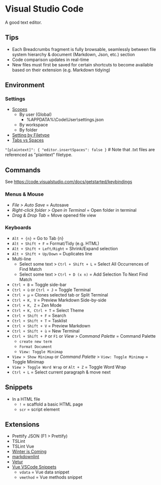 # Visual Studio Code

A good text editor.

## Tips

* Each Breadcrumbs fragment is fully browsable, seamlessly between file system hierarchy & document (Markdown, Json, etc.) section
* Code comparison updates in real-time
* New files must first be saved for certain shortcuts to become available based on their extension (e.g. Markdown tidying)

## Environment

### Settings

* [Scopes](https://developer.hyvor.com/vscode-editing-settings-json)
  * By user (Global)
    * %APPDATA%\Code\User\settings.json
  * By workspace
  * By folder
* [Setting by Filetype](https://code.visualstudio.com/docs/getstarted/settings#_language-specific-editor-settings)
* [Tabs vs Spaces](https://stackoverflow.com/a/29972553)

`"[plaintext]": { "editor.insertSpaces": false }`   # Note that .txt files are referenced as "plaintext" filetype.

## Commands

See <https://code.visualstudio.com/docs/getstarted/keybindings>

### Menus & Mouse

* _File > Auto Save_ = Autosave
* _Right-click folder > Open in Terminal_ = Open folder in terminal
* _Drag & Drop Tab_ = Move opened file view

### Keyboards

* `Alt + {n}` = Go to Tab {n}
* `Alt + Shift + F` = Format/Tidy (e.g. HTML)
* `Alt + Shift + Left/Right` = Shrink/Expand selection
* `Alt + Shift + Up/Down` = Duplicates line
* Multi-line
  * Select some text > `Ctrl + Shift + L` = Select All Occurrences of Find Match
  * Select some text > `Ctrl + D (x n)` = Add Selection To Next Find Match
* `Ctrl + B` = Toggle side-bar
* `Ctrl + ù` or `Ctrl + J` = Toggle Terminal
* `Ctrl + µ` = Clones selected tab or Split Terminal
* `Ctrl + K, V` = Preview Markdown Side-by-side
* `Ctrl + K, Z` = Zen Mode
* `Ctrl + K, Ctrl + T` = Select Theme
* `Ctrl + Shift + F` = Search
* `Ctrl + Shift + T` = Tasklist
* `Ctrl + Shift + V` = Preview Markdown
* `Ctrl + Shift + ù` = New Terminal
* `Ctrl + Shift + P` or `F1` or _View > Command Palette_ = Command Palette
  * `create new term`
  * `Format Document`
  * `View: Toggle Minimap`
* `View > Show Minimap` or _Command Palette_ > `View: Toggle Minimap` = Toggle Minimap
* `View > Toggle Word Wrap` or `Alt + Z` = Toggle Word Wrap
* `Ctrl + L` = Select current paragraph & move next

## Snippets

* In a HTML file
  * `!` = scaffold a basic HTML page
  * `scr` = script element

## Extensions

* Prettify JSON (F1 > Prettify)
* TSLint
* TSLint Vue
* [Winter is Coming](https://github.com/johnpapa/vscode-winteriscoming)
* [markdownlint](https://marketplace.visualstudio.com/items?itemName=DavidAnson.vscode-markdownlint)
* [Vetur](https://marketplace.visualstudio.com/items?itemName=octref.vetur)
* [Vue VSCode Snippets](https://marketplace.visualstudio.com/items?itemName=sdras.vue-vscode-snippets)
  * `vdata` = Vue data snippet
  * `vmethod` = Vue methods snippet
